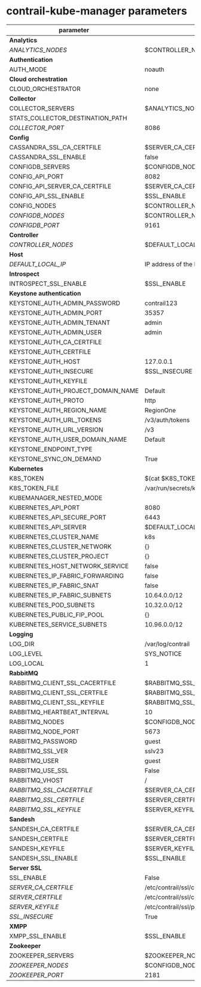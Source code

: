 # contrail-kube-manager parameters

| parameter                         | default                                             |
| --------------------------------- | --------------------------------------------------- |
| **Analytics**                     |                                                     |
| *ANALYTICS_NODES*                 | $CONTROLLER_NODES                                   |
| **Authentication**                |                                                     |
| AUTH_MODE                         | noauth                                              |
| **Cloud orchestration**           |                                                     |
| CLOUD_ORCHESTRATOR                | none                                                |
| **Collector**                     |                                                     |
| COLLECTOR_SERVERS                 | $ANALYTICS_NODES with $COLLECTOR_PORT               |
| STATS_COLLECTOR_DESTINATION_PATH  |                                                     |
| *COLLECTOR_PORT*                  | 8086                                                |
| **Config**                        |                                                     |
| CASSANDRA_SSL_CA_CERTFILE         | $SERVER_CA_CERTFILE                                 |
| CASSANDRA_SSL_ENABLE              | false                                               |
| CONFIGDB_SERVERS                  | $CONFIGDB_NODES with $CONFIGDB_PORT                 |
| CONFIG_API_PORT                   | 8082                                                |
| CONFIG_API_SERVER_CA_CERTFILE     | $SERVER_CA_CERTFILE                                 |
| CONFIG_API_SSL_ENABLE             | $SSL_ENABLE                                         |
| CONFIG_NODES                      | $CONTROLLER_NODES                                   |
| *CONFIGDB_NODES*                  | $CONTROLLER_NODES                                   |
| *CONFIGDB_PORT*                   | 9161                                                |
| **Controller**                    |                                                     |
| *CONTROLLER_NODES*                | $DEFAULT_LOCAL_IP                                   |
| **Host**                          |                                                     |
| *DEFAULT_LOCAL_IP*                | IP address of the NIC performs default routing      |
| **Introspect**                    |                                                     |
| INTROSPECT_SSL_ENABLE             | $SSL_ENABLE                                         |
| **Keystone authentication**       |                                                     |
| KEYSTONE_AUTH_ADMIN_PASSWORD      | contrail123                                         |
| KEYSTONE_AUTH_ADMIN_PORT          | 35357                                               |
| KEYSTONE_AUTH_ADMIN_TENANT        | admin                                               |
| KEYSTONE_AUTH_ADMIN_USER          | admin                                               |
| KEYSTONE_AUTH_CA_CERTFILE         |                                                     |
| KEYSTONE_AUTH_CERTFILE            |                                                     |
| KEYSTONE_AUTH_HOST                | 127.0.0.1                                           |
| KEYSTONE_AUTH_INSECURE            | $SSL_INSECURE                                       |
| KEYSTONE_AUTH_KEYFILE             |                                                     |
| KEYSTONE_AUTH_PROJECT_DOMAIN_NAME | Default                                             |
| KEYSTONE_AUTH_PROTO               | http                                                |
| KEYSTONE_AUTH_REGION_NAME         | RegionOne                                           |
| KEYSTONE_AUTH_URL_TOKENS          | /v3/auth/tokens                                     |
| KEYSTONE_AUTH_URL_VERSION         | /v3                                                 |
| KEYSTONE_AUTH_USER_DOMAIN_NAME    | Default                                             |
| KEYSTONE_ENDPOINT_TYPE            |                                                     |
| KEYSTONE_SYNC_ON_DEMAND           | True                                                |
| **Kubernetes**                    |                                                     |
| K8S_TOKEN                         | $(cat $K8S_TOKEN_FILE)                              |
| K8S_TOKEN_FILE                    | /var/run/secrets/kubernetes.io/serviceaccount/token |
| KUBEMANAGER_NESTED_MODE           |                                                     |
| KUBERNETES_API_PORT               | 8080                                                |
| KUBERNETES_API_SECURE_PORT        | 6443                                                |
| KUBERNETES_API_SERVER             | $DEFAULT_LOCAL_IP                                   |
| KUBERNETES_CLUSTER_NAME           | k8s                                                 |
| KUBERNETES_CLUSTER_NETWORK        | {}                                                  |
| KUBERNETES_CLUSTER_PROJECT        | {}                                                  |
| KUBERNETES_HOST_NETWORK_SERVICE   | false                                               |
| KUBERNETES_IP_FABRIC_FORWARDING   | false                                               |
| KUBERNETES_IP_FABRIC_SNAT         | false                                               |
| KUBERNETES_IP_FABRIC_SUBNETS      | 10.64.0.0/12                                        |
| KUBERNETES_POD_SUBNETS            | 10.32.0.0/12                                        |
| KUBERNETES_PUBLIC_FIP_POOL        | {}                                                  |
| KUBERNETES_SERVICE_SUBNETS        | 10.96.0.0/12                                        |
| **Logging**                       |                                                     |
| LOG_DIR                           | /var/log/contrail                                   |
| LOG_LEVEL                         | SYS_NOTICE                                          |
| LOG_LOCAL                         | 1                                                   |
| **RabbitMQ**                      |                                                     |
| RABBITMQ_CLIENT_SSL_CACERTFILE    | $RABBITMQ_SSL_CACERTFILE                            |
| RABBITMQ_CLIENT_SSL_CERTFILE      | $RABBITMQ_SSL_CERTFILE                              |
| RABBITMQ_CLIENT_SSL_KEYFILE       | $RABBITMQ_SSL_KEYFILE                               |
| RABBITMQ_HEARTBEAT_INTERVAL       | 10                                                  |
| RABBITMQ_NODES                    | $CONFIGDB_NODES                                     |
| RABBITMQ_NODE_PORT                | 5673                                                |
| RABBITMQ_PASSWORD                 | guest                                               |
| RABBITMQ_SSL_VER                  | sslv23                                              |
| RABBITMQ_USER                     | guest                                               |
| RABBITMQ_USE_SSL                  | False                                               |
| RABBITMQ_VHOST                    | /                                                   |
| *RABBITMQ_SSL_CACERTFILE*         | $SERVER_CA_CERTFILE                                 |
| *RABBITMQ_SSL_CERTFILE*           | $SERVER_CERTFILE                                    |
| *RABBITMQ_SSL_KEYFILE*            | $SERVER_KEYFILE                                     |
| **Sandesh**                       |                                                     |
| SANDESH_CA_CERTFILE               | $SERVER_CA_CERTFILE                                 |
| SANDESH_CERTFILE                  | $SERVER_CERTFILE                                    |
| SANDESH_KEYFILE                   | $SERVER_KEYFILE                                     |
| SANDESH_SSL_ENABLE                | $SSL_ENABLE                                         |
| **Server SSL**                    |                                                     |
| SSL_ENABLE                        | False                                               |
| *SERVER_CA_CERTFILE*              | /etc/contrail/ssl/certs/ca-cert.pem                 |
| *SERVER_CERTFILE*                 | /etc/contrail/ssl/certs/server.pem                  |
| *SERVER_KEYFILE*                  | /etc/contrail/ssl/private/server-privkey.pem        |
| *SSL_INSECURE*                    | True                                                |
| **XMPP**                          |                                                     |
| XMPP_SSL_ENABLE                   | $SSL_ENABLE                                         |
| **Zookeeper**                     |                                                     |
| ZOOKEEPER_SERVERS                 | $ZOOKEEPER_NODES with $ZOOKEEPER_PORT               |
| *ZOOKEEPER_NODES*                 | $CONFIGDB_NODES                                     |
| *ZOOKEEPER_PORT*                  | 2181                                                |
